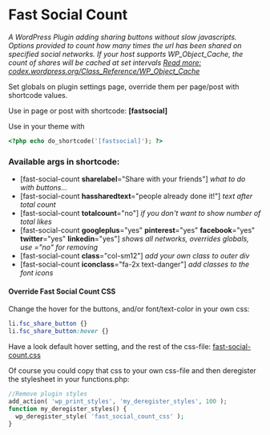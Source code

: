 # Fast Social Count #
*A WordPress Plugin adding sharing buttons without slow javascripts. Options provided to count how many times the url has been shared on specified social networks. If your host supports WP_Object_Cache, the count of shares will be cached at set intervals [Read more: codex.wordpress.org/Class_Reference/WP_Object_Cache](http://codex.wordpress.org/Class_Reference/WP_Object_Cache)*

Set globals on plugin settings page, override them per page/post with shortcode values.

Use in page or post with shortcode: **[fastsocial]**

Use in your theme with
```php
<?php echo do_shortcode('[fastsocial]'); ?>
```
### Available args in shortcode: ###
 * [fast-social-count **sharelabel**="Share with your friends"] *what to do with buttons...*
 * [fast-social-count **hassharedtext**="people already done it!"] *text after total count*
 * [fast-social-count **totalcount**="no"]  *if you don't want to show number of total likes*
 * [fast-social-count **googleplus**="yes" **pinterest**="yes" **facebook**="yes" **twitter**="yes" **linkedin**="yes"] *shows all networks, overrides globals, use ="no" for removing*
 * [fast-social-count **class**="col-sm12"] *add your own class to outer div*
 * [fast-social-count **iconclass**="fa-2x text-danger"] *add classes to the font icons*
 
#### Override Fast Social Count CSS ####

Change the hover for the buttons, and/or font/text-color in your own css:
```css
li.fsc_share_button {}
li.fsc_share_button:hover {}
```
Have a look default hover setting, and the rest of the css-file: [fast-social-count.css](fast-social-count.css)

Of course you could copy that css to your own css-file and then deregister the stylesheet in your functions.php:
```php
//Remove plugin styles
add_action( 'wp_print_styles', 'my_deregister_styles', 100 );
function my_deregister_styles() {
  wp_deregister_style( 'fast_social_count_css' );
}
```
